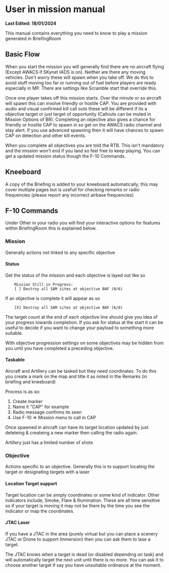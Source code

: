 # User in mission manual
__Last Edited: 18/01/2024__

This manual contains everything you need to know to play a mission generated in BriefingRoom

## Basic Flow
When you start the mission you will generally find there are no aircraft flying (Except AWACS if SKynet IADS is on). Neither are there any moving vehicles. Don't worry these will spawn when you take off. We do this to avoid stuff moving too far or running out of fuel before players are ready especially in MP. There are settings like Scramble start that override this.

Once one player takes off this mission starts. Over the minute or so aircraft will spawn this can involve friendly or hostile CAP. You are provided with audio and visual confirmed kill call outs these will be different if its a objective target or just target of opportunity (Callouts can be muted in Mission Options of BR). Completing an objective also gives a chance for friendly or hostile CAP to spawn in so get on the AWACS radio channel and stay alert. If you use advanced spawning then it will have chances to spawn CAP on detection and other kill events.

When you complete all objectives you are told the RTB. This isn't mandatory and the mission won't end if you land so feel free to keep playing. You can get a updated mission status though the F-10 Commands.

## Kneeboard
A copy of the Briefing is added to your kneeboard automatically, this may cover multiple pages but is usefull for checking remarks or radio frequencies (please report any incorrect airbase frequencies)

## F-10 Commands

Under Other in your radio you will find your interactive options for features within BriefingRoom this is explained below.

### Mission

Generally actions not linked to any specific objective

#### Status

Get the status of the mission and each objective is layed out like so

        Mission Still in Progress:
        [ ] Destroy all SAM sites at objective BAF (0/6) 

If an objective is complete it will appear as so

        [X] Destroy all SAM sites at objective BAF (6/6) 

The target count at the end of each objective line should give you idea of your progress towards completion. If you ask for status at the start it can be useful to decide if you want to change your payload to something more suitable.

With objective progression settings on some objectives may be hidden from you until you have completed a preceding objective.

#### Taskable

Aircraft and Artillery can be tasked but they need coordinates. To do this you create a mark on the map and title it as noted in the Remarks (in briefing and kneeboard)

Process is as so:

1. Create marker 
1. Name it "CAP" for example
1. Radio message confirms its seen
1. Use F-10 => Mission menu to call in CAP

Once spawned in aircraft can have its target location updated by just deleteing & createing a new marker then calling the radio again.

Artillery just has a limited number of shots

### Objective

Actions specific to an objective. Generally this is to support locating the target or designating targets with a laser

#### Location Target support

Target location can be simply coordinates or some kind of indicator. Other indicators include, Smoke, Flare & Illumination. These are all time sensitive so if your target is moving it may not be there by the time you see the indicator or map the coordinates.

#### JTAC Laser
If you have a JTAC in the area (purely virtual but you can place a scenery JTAC or Drone to support Immersion) then you can ask them to lase a target.

The JTAC knows when a target is dead (or disabled depending on task) and will automatically target the next unit until there is no more. You can ask it to choose another target if say you have unsuitable ordinance at the moment. 
